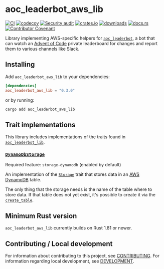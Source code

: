 # aoc_leaderbot_aws_lib

[![CI](https://github.com/clechasseur/aoc_leaderbot/actions/workflows/ci.yml/badge.svg?branch=main&event=push)](https://github.com/clechasseur/aoc_leaderbot/actions/workflows/ci.yml) [![codecov](https://codecov.io/gh/clechasseur/aoc_leaderbot/branch/main/graph/badge.svg?token=qSFdAkbb8U)](https://codecov.io/gh/clechasseur/aoc_leaderbot) [![Security audit](https://github.com/clechasseur/aoc_leaderbot/actions/workflows/audit-check.yml/badge.svg?branch=main)](https://github.com/clechasseur/aoc_leaderbot/actions/workflows/audit-check.yml) [![crates.io](https://img.shields.io/crates/v/aoc_leaderbot_aws_lib.svg)](https://crates.io/crates/aoc_leaderbot_aws_lib) [![downloads](https://img.shields.io/crates/d/aoc_leaderbot_aws_lib.svg)](https://crates.io/crates/aoc_leaderbot_aws_lib) [![docs.rs](https://img.shields.io/badge/docs-latest-blue.svg)](https://docs.rs/aoc_leaderbot_aws_lib) [![Contributor Covenant](https://img.shields.io/badge/Contributor%20Covenant-2.1-4baaaa.svg)](../CODE_OF_CONDUCT.md)

Library implementing AWS-specific helpers for [`aoc_leaderbot`](https://github.com/clechasseur/aoc_leaderbot), a bot that can watch an [Advent of Code](https://adventofcode.com/) private leaderboard for changes and report them to various channels like Slack.

## Installing

Add `aoc_leaderbot_aws_lib` to your dependencies:

```toml
[dependencies]
aoc_leaderbot_aws_lib = "0.3.0"
```

or by running:

```bash
cargo add aoc_leaderbot_aws_lib
```

## Trait implementations

This library includes implementations of the traits found in [`aoc_leaderbot_lib`](https://crates.io/crates/aoc_leaderbot_lib).

### [`DynamoDbStorage`](https://docs.rs/aoc_leaderbot_aws_lib/latest/aoc_leaderbot_aws_lib/leaderbot/storage/aws/dynamodb/struct.DynamoDbStorage.html)

Required feature: `storage-dynamodb` (enabled by default)

An implementation of the [`Storage`](https://docs.rs/aoc_leaderbot_lib/latest/aoc_leaderbot_lib/leaderbot/trait.Storage.html) trait that stores data in an [AWS DynamoDB](https://aws.amazon.com/dynamodb/) table.

The only thing that the storage needs is the name of the table where to store data.
If that table does not yet exist, it's possible to create it via the [`create_table`](https://docs.rs/aoc_leaderbot_aws_lib/latest/aoc_leaderbot_aws_lib/leaderbot/storage/aws/dynamodb/struct.DynamoDbStorage.html#tymethod.create_table).

## Minimum Rust version

`aoc_leaderbot_aws_lib` currently builds on Rust 1.81 or newer.

## Contributing / Local development

For information about contributing to this project, see [CONTRIBUTING](../CONTRIBUTING.md).
For information regarding local development, see [DEVELOPMENT](../DEVELOPMENT.md).
